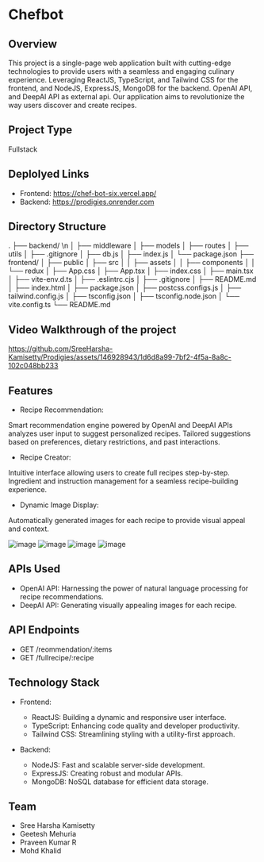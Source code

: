 # Chefbot

## Overview
This project is a single-page web application built with cutting-edge technologies to provide users with a seamless and engaging culinary experience. Leveraging ReactJS, TypeScript, and Tailwind CSS for the frontend, and NodeJS, ExpressJS, MongoDB for the backend. OpenAI API, and DeepAI API as external api. Our application aims to revolutionize the way users discover and create recipes.

## Project Type
Fullstack

## Deplolyed Links
- Frontend: https://chef-bot-six.vercel.app/
- Backend: https://prodigies.onrender.com


## Directory Structure

.
├── backend/ \n
│   ├── middleware
│   ├── models
│   ├── routes
│   ├── utils
│   ├── .gitignore
│   ├── db.js
│   ├── index.js
│   └── package.json
├── frontend/
│   ├── public
│   ├── src
│   │   ├── assets
│   │   ├── components
│   │   └── redux
│   ├── App.css
│   ├── App.tsx
│   ├── index.css
│   ├── main.tsx
│   ├── vite-env.d.ts
│   ├── .eslintrc.cjs
│   ├── .gitignore
│   ├── README.md
│   ├── index.html
│   ├── package.json
│   ├── postcss.configs.js
│   ├── tailwind.config.js
│   ├── tsconfig.json
│   ├── tsconfig.node.json
│   └── vite.config.ts
└── README.md


      

## Video Walkthrough of the project


https://github.com/SreeHarsha-Kamisetty/Prodigies/assets/146928943/1d6d8a99-7bf2-4f5a-8a8c-102c048bb233





## Features
- Recipe Recommendation:

Smart recommendation engine powered by OpenAI and DeepAI APIs analyzes user input to suggest personalized recipes.
Tailored suggestions based on preferences, dietary restrictions, and past interactions.

- Recipe Creator:

Intuitive interface allowing users to create full recipes step-by-step.
Ingredient and instruction management for a seamless recipe-building experience.

- Dynamic Image Display:

Automatically generated images for each recipe to provide visual appeal and context.




![image](https://github.com/SreeHarsha-Kamisetty/Prodigies/assets/146928943/43871c40-ea78-42a7-9035-105e54518a86)
![image](https://github.com/SreeHarsha-Kamisetty/Prodigies/assets/146928943/3a433bde-2ae8-4dab-b438-8f8f40e5159b)
![image](https://github.com/SreeHarsha-Kamisetty/Prodigies/assets/146928943/039f4f97-bcfa-4500-8e17-f2bf1e827322)
![image](https://github.com/SreeHarsha-Kamisetty/Prodigies/assets/146928943/8b454a7e-ced1-4ae2-8c81-77a5880f57dc)





## APIs Used
- OpenAI API: Harnessing the power of natural language processing for recipe recommendations.
- DeepAI API: Generating visually appealing images for each recipe.

## API Endpoints
- GET /reommendation/:items
- GET /fullrecipe/:recipe


## Technology Stack

- Frontend:

  - ReactJS: Building a dynamic and responsive user interface.
  - TypeScript: Enhancing code quality and developer productivity.
  - Tailwind CSS: Streamlining styling with a utility-first approach.

- Backend:

  - NodeJS: Fast and scalable server-side development.
  - ExpressJS: Creating robust and modular APIs.
  - MongoDB: NoSQL database for efficient data storage.
## Team 
  - Sree Harsha Kamisetty
  - Geetesh Mehuria
  - Praveen Kumar R
  - Mohd Khalid

